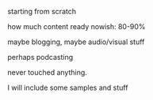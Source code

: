 starting from scratch 

how much content ready nowish: 80-90% 

maybe blogging, maybe audio/visual stuff 

perhaps podcasting 

never touched anything. 

I will include some samples and stuff
